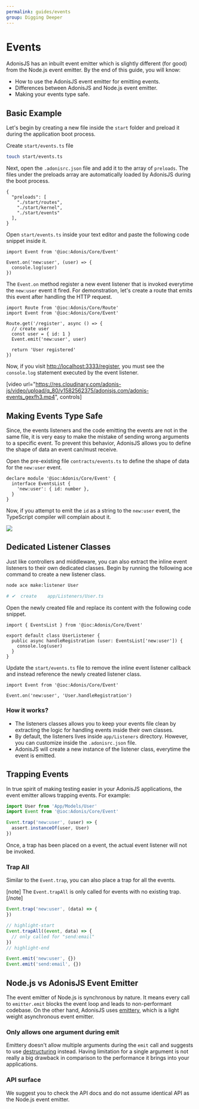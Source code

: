 ```yaml
---
permalink: guides/events
group: Digging Deeper
---
```


# Events
AdonisJS has an inbuilt event emitter which is slightly different (for good) from the Node.js event emitter. By the end of this guide, you will know:

- How to use the AdonisJS event emitter for emitting events.
- Differences between AdonisJS and Node.js event emitter.
- Making your events type safe.

## Basic Example
Let's begin by creating a new file inside the `start` folder and preload it during the application boot process.

Create `start/events.ts` file

```sh
touch start/events.ts
```

Next, open the `.adonisrc.json` file and add it to the array of `preloads`. The files under the preloads array are automatically loaded by AdonisJS during the boot process.

```json{5}
{
  "preloads": [
    "./start/routes",
    "./start/kernel",
    "./start/events"
  ],
}
```

Open `start/events.ts` inside your text editor and paste the following code snippet inside it.

```ts{}{start/events.ts}
import Event from '@ioc:Adonis/Core/Event'

Event.on('new:user', (user) => {
  console.log(user)
})
```

The `Event.on` method register a new event listener that is invoked everytime the `new:user` event it fired. For demonstration, let's create a route that emits this event after handling the HTTP request.

```ts{}{start/routes.ts}
import Route from '@ioc:Adonis/Core/Route'
import Event from '@ioc:Adonis/Core/Event'

Route.get('/register', async () => {
  // create user
  const user = { id: 1 }
  Event.emit('new:user', user)

  return 'User registered'
})
```

Now, if you visit [http://localhost:3333/register](http://localhost:3333/register), you must see the `console.log` statement executed by the event listener.

[video url="https://res.cloudinary.com/adonis-js/video/upload/q_80/v1582562375/adonisjs.com/adonis-events_gexfh3.mp4", controls]

## Making Events Type Safe
Since, the events listeners and the code emitting the events are not in the same file, it is very easy to make the mistake of sending wrong arguments to a specific event. To prevent this behavior, AdonisJS allows you to define the shape of data an event can/must receive.

Open the pre-existing file `contracts/events.ts` to define the shape of data for the `new:user` event.

```ts{}{contract/events.ts}
declare module '@ioc:Adonis/Core/Event' {
  interface EventsList {
    'new:user': { id: number },
  }
}
```

Now, if you attempt to emit the `id` as a string to the `new:user` event, the TypeScript compiler will complain about it.

![](https://res.cloudinary.com/adonis-js/image/upload/q_100/v1582564270/adonisjs.com/Screen_Shot_2020-02-24_at_10.40.53_PM_x0a3tn.png)


## Dedicated Listener Classes
Just like controllers and middleware, you can also extract the inline event listeners to their own dedicated classes. Begin by running the following ace command to create a new listener class.

```sh
node ace make:listener User

# ✔  create    app/Listeners/User.ts
```

Open the newly created file and replace its content with the following code snippet.

```ts{}{app/Listeners/User.ts}
import { EventsList } from '@ioc:Adonis/Core/Event'

export default class UserListener {
  public async handleRegistration (user: EventsList['new:user']) {
    console.log(user)
  }
}
```

Update the `start/events.ts` file to remove the inline event listener callback and instead reference the newly created listener class.

```ts{}{start/events.ts}
import Event from '@ioc:Adonis/Core/Event'

Event.on('new:user', 'User.handleRegistration')
```

### How it works?

- The listeners classes allows you to keep your events file clean by extracting the logic for handling events inside their own classes.
- By default, the listeners lives inside `app/Listeners` directory. However, you can customize inside the `.adonisrc.json` file.
- AdonisJS will create a new instance of the listener class, everytime the event is emitted.

## Trapping Events
In true spirit of making testing easier in your AdonisJS applications, the event emitter allows trapping events. For example:

```ts
import User from 'App/Models/User'
import Event from '@ioc:Adonis/Core/Event'

Event.trap('new:user', (user) => {
  assert.instanceOf(user, User)
})
```

Once, a trap has been placed on a event, the actual event listener will not be invoked. 

### Trap All
Similar to the `Event.trap`, you can also place a trap for all the events.

[note]
The `Event.trapAll` is only called for events with no existing trap.
[/note]

```ts
Event.trap('new:user', (data) => {
})

// highlight-start
Event.trapAll((event, data) => {
  // only called for "send:email"
})
// highlight-end

Event.emit('new:user', {})
Event.emit('send:email', {})
```

## Node.js vs AdonisJS Event Emitter
The event emitter of Node.js is synchronous by nature. It means every call to `emitter.emit` blocks the event loop and leads to non-performant codebase. On the other hand, AdonisJS uses [emittery](https://github.com/sindresorhus/emittery), which is a light weight asynchronous event emitter.

### Only allows one argument during emit
Emittery doesn't allow multiple arguments during the `emit` call and suggests to use [destructuring](https://github.com/sindresorhus/emittery#can-you-support-multiple-arguments-for-emit) instead. Having limitation for a single argument is not really a big drawback in comparison to the performance it brings into your applications.

### API surface
We suggest you to check the API docs and do not assume identical API as the Node.js event emitter.
